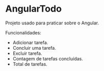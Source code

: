 # AngularTodo

[](./assets/angular-todo.gif)
Projeto usado para praticar sobre o Angular.

Funcionalidades:
 - Adicionar tarefa.
 - Concluir uma tarefa.
 - Excluir tarefa.
 - Contagem de tarefas concluídas.
 - Total de tarefas.


